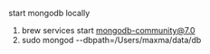 start mongodb locally
1. brew services start mongodb-community@7.0
2. sudo mongod --dbpath=/Users/maxma/data/db
